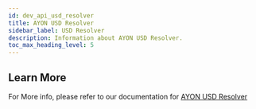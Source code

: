 ```yaml
---
id: dev_api_usd_resolver
title: AYON USD Resolver
sidebar_label: USD Resolver
description: Information about AYON USD Resolver.
toc_max_heading_level: 5
---
```


## Learn More

For More info, please refer to our documentation for [AYON USD Resolver](https://ynput.github.io/ayon-usd-resolver/)